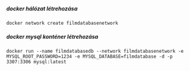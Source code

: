 ##### docker hálózat létrehozása
```docker network create filmdatabasenetwork```

##### docker mysql konténer létrehozása
```docker run --name filmdatabasedb --network filmdatabasenetwork -e MYSQL_ROOT_PASSWORD=1234 -e MYSQL_DATABASE=filmdatabase -d -p 3307:3306 mysql:latest```